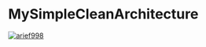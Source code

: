 # MySimpleCleanArchitecture
[![arief998](https://circleci.com/gh/arief998/MySimpleCleanArchitecture.svg?style=shield)](https://circleci.com/gh/arief998/MySimpleCleanArchitecture)
